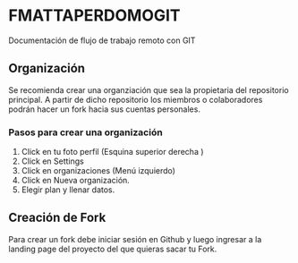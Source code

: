 # FMATTAPERDOMOGIT
Documentación de flujo de trabajo remoto con GIT

## Organización
Se recomienda crear una organziación que sea la propietaria del repositorio principal. A partir de dicho repositorio los miembros o colaboradores podrán hacer un fork hacia sus cuentas personales.

### Pasos para crear una organización

1. Click en tu foto perfil (Esquina superior derecha )
2. Click en Settings
3. Click en organizaciones (Menú izquierdo)
4. Click en Nueva organización.
5. Elegir plan y llenar datos.

## Creación de Fork
Para crear un fork debe iniciar sesión en Github y luego ingresar a la landing page del proyecto del que quieras sacar tu Fork.
